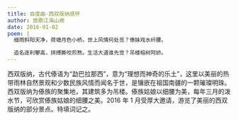 ```yaml
---
title: 自度曲·西双版纳感怀
author: 放歌江海山阙
date: 2016-01-02
poem: |
  细雨斜阳天净，荷塘月色小桥。世上风情何处觅？傣妹戏水纤腰。

  追名逐利攀高，拼搏撕咬煎熬。生活大道谁先觉？吊楼榕树阿娇。
---
```


西双版纳，古代傣语为“勐巴拉那西”，意为“理想而神奇的乐土”，这里以美丽的热带雨林自然景观和少数民族风情而闻名于世，是镶嵌在祖国南疆的一颗璀璨明珠。西双版纳为傣族的聚集地，其建筑多为吊楼。傣族姑娘以细腰为美，每年三月的泼水节，可欣赏傣族姑娘的细腰之美。2016 年 1 月受厚大邀请，游览了美丽的西双版纳的部分景点。特填词记之。
